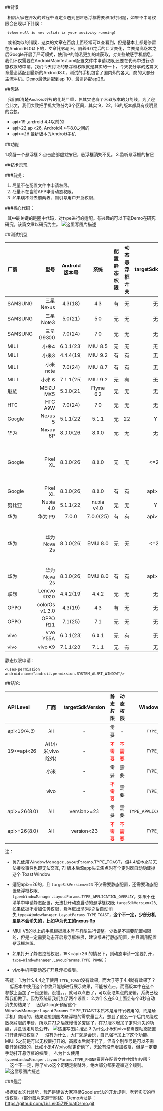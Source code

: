 

##背景

&#160;&#160;相信大家在开发的过程中肯定会遇到创建悬浮框需要权限的问题，如果不申请权限会出现以下错误：

```
 token null is not valid; is your activity running?
```

&#160;&#160;或者类似的错误，这类的文章在百度上面经常可以查看到，但是基本上都是停留在Android6.0以下的，文章比较老旧。随着6.0之后的巨大变化，主要是高版本之后Google开启了严苛模式，使用户的隐私更加的难获取，对某些敏感手机信息，我们不仅需要在AndroidMainfest.xml配置文件中申请权限,还要在代码中进行动态权限的申请，我们今天讨论的悬浮框权限就是其实的一个，今天我分享的这篇文章最高适配到最新的Android8.0，测试的手机包含了国内外的各大厂商的大部分主流手机。Demo最低适配到api 10，最高适配api26。

##思路

&#160;&#160;我们都清楚Android碎片的化的严重，但其实也有个大致版本的分割线，为了迎合此文，我们大致把手机大致分为3个区间，其实19，22，16的版本都具有很明显的变换。

*  api<19 ,android 4.4以前的
* api>22,api<26, Android4.4与8.0之间的
* api>=26 最新版本的Android手机

##功能


1.唤醒一个悬浮框
2.点击底部虚拟按钮，悬浮框消失不见。
3.监听悬浮框的按钮


##技术实现

###前提：

1. 尽量不在配置文件中申请权限。
2. 尽量不在当前APP申请动态权限。
3. 如果绕不过去前两者，则引导用户开启权限。

    
###核心代码：

&#160;&#160;其中最关键的是圈中代码，对type进行的适配。有兴趣的可以下载Demo在研究研究，该篇文章以研究为主。
![这里写图片描述](http://img.blog.csdn.net/20180223091013518?watermark/2/text/aHR0cDovL2Jsb2cuY3Nkbi5uZXQvdTAxMzY1MTQwNQ==/font/5a6L5L2T/fontsize/400/fill/I0JBQkFCMA==/dissolve/70)
 
    
##测试机型

| 厂商 | 型号 | Android版本号 | 系统 | 配置静态权限 | 动态悬浮框开关 | targetSdkVersion | 交互成功 |
| :-------- |---:| :--: | :--: | :--: | :--: | :--: | :--: |
|SAMSUNG|三星Nexus|4.3(18)|4.3|有|无|无|Y
|SAMSUNG|三星Note3|5.0(21)|5.0|无|无|无|Y
|SAMSUNG|三星 G9300|7.0(24)|7.0|无|无|无|Y
|MIUI|小米4|6.0.1(23)|MIUI 8.5|无|无|无|Y
|MIUI|小米3|4.4.4(19)|MIUI 9.2|有|有|无|Y
|MIUI|小米 note |7.0(24)|MIUI 8.7|有|有|无|Y
|MIUI|小米 6 |7.1.1(25)|MIUI 9.2|无|有|无|Y
|魅族|MEIZU MX5|5.0.0(21)|Flyme 6.2|无|无|无|Y
|HTC|HTC A9W|7.0(24)|7.0|无|无|无|Y
|Google|Nexus 5|5.1.1(22)|5.1.1|无|22|Y
|华为|Nexus 6P|8.0.0(26)|8.0.0|无|无|无|Y
|Google|Pixel XL|8.0.0(26)|8.0.0|无|无|<=22|3秒之后消失
|Google|Pixel XL|8.0.0(26)|8.0.0|有|有| api>22|Y
|努比亚|Nubia 4.0|5.1.1(22)|nubia v4.0|无|无|Y
|华为|华为 P9|7.0.0|7.0.0(25)|有|有|api>22|Y
|华为|华为 Nova 2s|8.0.0(26)|EMUI 8.0|无|无|<=22|3秒之后消失
|华为|华为 Nova 2s|8.0.0(26)|EMUI 8.0|有|有|api>22|Y
|联想|Lenovo K920|4.4.2(19)|4.4.2|无|无|无|Y
|OPPO|colorOs v1.2.0|4.3(19)|4.3|有|无|无|Y
|OPPO|OPPO R11|7.1(25)|7.1|无|无|无|Y
|vivo|vivo Y55A|6.0.1(23)|6.0.1|无|有|无|Y
|vivo|vivo X9|7.1.1(23)|7.1.1|无|有|无|Y

静态权限申请：
```
<uses-permission android:name="android.permission.SYSTEM_ALERT_WINDOW"/>
```
##结论:

 
|API Level| 厂商|targetSdkVersion |静态权限|动态权限|WindowManager|
|:---|:---:|:---:|:---:|:---:|:---:|
|api<19(4.3)|All|-|需要|-|`TYPE_PHONE`|
|19<=api<26|All(小米,vivo除外)|-|<font color=red>不需要</font>|<font color=red>不需要</font>|`TYPE_TOAST`|
||小米|-|需要|需要|`TYPE_PHONE`|
||vivo|-|<font color=red>不需要</font>|需要|`TYPE_PHONE`|
|api>=26(8.0)|All|version>=23|需要|需要|`TYPE_APPLICATION_OVERLAY`|
|api>=26(8.0)|All|version<23|<font color=red>不需要</font>|<font color=red>不需要</font>|`TYPE_TOAST`|

注：
 * 优先使用WindowManager.LayoutParams.TYPE_TOAST，但4.4版本之前无法接收事件也即无法交互, 7.1 版本后源app失去焦点时有个定时器自动隐藏掉这个 Toast Window
 
 * 适配api>=26的，且 `targeSdkVersion>=23` 不仅需要静态配置，还需要动态配置悬浮框权限, `type=WindowManager.LayoutParams.TYPE_APPLICATION_OVERLAY`。如果不在清单中申请静态配置，无法打开动态启动的悬浮框权限; `targeSdkVersion<23`,如果依据不增加任何权限，悬浮框出现3秒之后自动消失,`type=WindowManager.LayoutParams.TYPE_TOAST`，**这个不一定，少部分机型是不会消失的，比如华为代工的nexus 6p**
 * MIUI V5的以上的手机根据版本号与机型进行调整。少数是不需要配置权限的，但是一定需要动态开启悬浮框权限，建议都进行静态配置，并且调用配置悬浮框权限。
 * 如果打开了静态控制权限，19<=api<26 的情况下，则动态申请一定要打开，`type=WindowManager.LayoutParams.TYPE_PHONE`；
 * vivo手机需要动态打开悬浮框权限。

答疑：
1.为什么4.4之下使用 `TYPE_TOAST`没有效果，而大于等于4.4就有效果了？
&#160;&#160;&#160;&#160;低版本中使用这个参数只能够进行展示效果，不能被点击，而高版本中在这个参数上面加了一段逻辑，没错。。。就可以点击了，可以获取焦点的逻辑，系统已经帮我们做了。因为系统帮我们加了两个设置：
2.为什么在8.0上面会有个3秒自动消失的结果？
&#160;&#160;&#160;&#160;因为Google预留这个WindowManager.LayoutParams.TYPE_TOAST本质不是给开发者用的，而是给手机厂商用的，结果没想到国内悬浮框的需求量巨大，想到了这么一个后门来绕过敏感权限的申请，所以在7.1之后就慢慢的废除了，在7.1版本增加了定时消失的功能，并且该定时没公开。
![这里写图片描述](http://img.blog.csdn.net/20180223090002779?watermark/2/text/aHR0cDovL2Jsb2cuY3Nkbi5uZXQvdTAxMzY1MTQwNQ==/font/5a6L5L2T/fontsize/400/fill/I0JBQkFCMA==/dissolve/70)
3.为什么小米和vivo都需要动态配置打开悬浮框权限？
&#160;&#160;&#160;&#160;没有为什么，大厂就是会玩，自己强行加上了这个功能。MIUI 5之前是可以无权限打开的，高版本后就不行了，但有个别型号是可以不需要开通权限的，比如小米4W;vivo就更奇葩了，无论有没有增加权限，但是一定要手动打开悬浮框的权限 。
4.为什么使用`type=WindowManager.LayoutParams.TYPE_PHONE`需要在配置文件中增加权限？
&#160;&#160;&#160;&#160;这个不一定，除了vivo这个奇葩定制除外，绝大部分都要遵循这个规则。
![这里写图片描述](http://img.blog.csdn.net/20180223090635302?watermark/2/text/aHR0cDovL2Jsb2cuY3Nkbi5uZXQvdTAxMzY1MTQwNQ==/font/5a6L5L2T/fontsize/400/fill/I0JBQkFCMA==/dissolve/70)

###最后

根据版本迭代趋势，我还是建议大家遵循Google大法的开发规则，老老实实的申请权限。(部分图片来源于网络）
Demo地址是：https://github.com/LiuLei0571/FloatDemo.git


 


